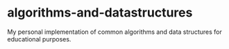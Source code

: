 # algorithms-and-datastructures

My personal implementation of common algorithms and data structures for educational purposes.

